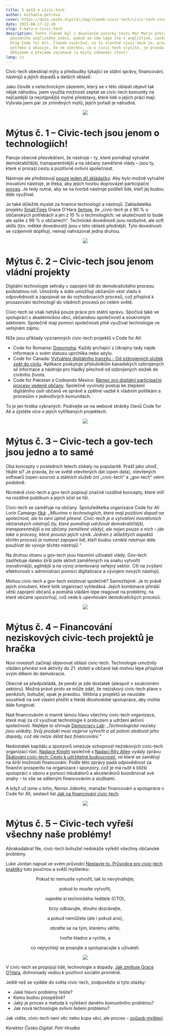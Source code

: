 ```yaml
---
title: 5 mýtů o civic-tech
author: michaela.petrova
cover: https://data.cesko.digital/img/clanek-civic-tech/civic-tech-cover.png
date: 2022-08-17-12-28
slug: 5-mytu-o-civic-tech
description: Tento článek byl s dovolením autorky textu Mar Marín přeložen z
  původního anglického znění, pokud se vám lépe čte v angličtině, zaskočte na
  blog Code for All. Článek rozkrývá, co to vlastně civic-tech je, proč je
  potřeba a ukazuje, že ne všechno, co o civic-tech slyšíte, je pravda. Autorce
  děkujeme a přejeme zajímavé (a místy zábavné) čtení!
lang: cs
---
```

Civic-tech obestírají mýty a předsudky týkající se státní správy, financování, nástrojů a jejich dopadů a dalších oblastí.

Jako člověk s netechnickým zázemím, který se v této oblasti objevil tak nějak náhodou, jsem využila možnosti zeptat se civic-tech komunity na nejčastější (a nejvtipnější) mylné představy, které lidé o jejich práci mají. Vybrala jsem pár ze zmíněných mýtů, jejich pořadí je náhodné.

<center>

![](https://data.cesko.digital/img/dad68fa0.png)

</center>

# Mýtus č. 1 – Civic-tech jsou jenom o technologiích!

Panuje obecné přesvědčení, že nástroje –⁠ ty, které pomáhají vytvářet demokratičtější, transparentnější a na občany zaměřené vlády –⁠ jsou ty, které si prorazí cestu a pozitivně ovlivní společnost.

Nástroje ale představují [pouze jeden díl skládačky](https://codeforall.org/2020/05/27/a-beginners-guide-to-civic-tech/). Aby bylo možné vytvářet inovativní nástroje, je třeba, aby jejich tvorbu doprovázel participační [proces](https://medium.com/code-for-all/civic-tech-as-a-process-a-framework-for-uniting-civic-tech-organisations-d93e5f640106). Je tedy nutné, aby se na tvorbě nástroje podíleli lidé, kteří jej budou dále využívat.

Je také důležité myslet za hranice technologií a nástrojů. Zakladatelka projektu [Small Fires](https://www.smallfires.com.au/) Grace O'Hara [žertuje](https://blog.codeforaustralia.org/to-the-women-of-civic-tech-f5961fd1eda2?gi=ea317d05281c), že „civic-tech je z 90 % o občanských potřebách a jen z 10 % o technologiích; ve skutečnosti to bude ale spíše z 99 % o občanech“. Technické dovednosti jsou nezbytné, ale soft skills (tzv. měkké dovednosti) jsou v této oblasti přednější. Tyto dovednosti se vzájemně doplňují, nemají nahrazovat jedna druhou.

<center>

![](https://data.cesko.digital/img/dad68fa0.png)

</center>

# Mýtus č. 2 – Civic-tech jsou jenom vládní projekty

Digitální technologie sehrály v zapojení lidí do demokratického procesu podstatnou roli. Umožnily a stále umožňují občanům vést vládu k odpovědnosti a zapojovat se do rozhodovacích procesů, což přispívá k prosazování technologií do vládních procesů po celém světě.

Civic-tech se však netýká pouze práce pro státní správu. Spočívá také ve spolupráci s akademickou obcí, občanskou společností a soukromým sektorem. Společně mají pomoci společnosti plně využívat technologie ve veřejném zájmu.

Níže jsou příklady významných civic-tech projektů v Code for All:

* Code for Romania: [Dopomoha](https://dopomoha.ro/en). Každý prchající z Ukrajiny tady najde informace o svém statusu uprchlíka nebo azylu.
* Code for Canada: [Vytváření digitálního tranzitu - Od ozbrojených složek zpět do civilu](https://codefor.ca/blog/hold-caf-tg-human-centred-support-for-military-to-civilian-transition/). Aplikace poskytuje příslušníkům kanadských ozbrojených sil informace a nástroje pro hladký přechod od ozbrojených složek do civilního života.
* Code for Pakistan a Codeando Mexico: [Rámec pro digitální participační procesy vedené občany](https://codeforall.org/2022/01/18/framework-for-digital-citizen-led-participatory-processes/). Společně vyvinutý postup ke zlepšení digitálního úsilí občanů ve správě a zpětné vazbě k vládním politikám a procesům v jednotlivých komunitách.

To je jen hrstka vybraných. Podívejte se na webové stránky členů Code for All a zjistěte více o jejich vytříbených projektech.

<center>

![](https://data.cesko.digital/img/dad68fa0.png)

</center>

# Mýtus č. 3 – Civic-tech a gov-tech jsou jedno a to samé

Oba koncepty v posledních letech získaly na popularitě. Prašť jako uhoď, říkáte si? Je pravda, že ve světě otevřených dat (open data), otevřených softwarů (open-source) a státních služeb zní „civic-tech“ a „gov-tech“ velmi podobně.

Nicméně civic-tech a gov-tech popisují značně rozdílné koncepty, které míří na rozdílné publikum a jejich účel se liší.

Civic-tech se zaměřuje na občany. Spoluředitelka organizace Code for All Lorin Camargo [říká](https://codeforall.org/2020/05/27/a-beginners-guide-to-civic-tech/): *„Mluvíme o technologiích, které mají pozitivní dopad na společnost, ale to není úplně přesné. Civic-tech je o vytváření inovativních občanských nástrojů (ty, které pomáhají udržovat demokratičtější, transparentnější a na občany zaměřené vlády), ale nejen pouze o nich –⁠ jde také o procesy, které provází jejich vznik. Jedním z důležitých aspektů těchto procesů je nutnost zapojení lidí, kteří budou vzniklé nástroje dále používat do vývoje těchto nástrojů.“*

Na druhou stranu u gov-tech jsou hlavními uživateli vlády. Gov-tech zastřešuje daleko širší pole aktivit zaměřených na snahu vytvořit inovativnější, agilnější a na vývoj orientovaný veřejný sektor. Cílí na zvýšení efektivnosti v administraci pomocí digitalizace a vývojem nových nástrojů.

Mohou civic-tech a gov-tech existovat společně? Samozřejmě. Je to právě jejich snoubení, které tolik organizací vyhledává. Jejich kombinace přináší větší zapojení občanů a pomáhá vládám lépe reagovat na problémy, na které občané upozorňují, což vede k upevňování demokratických procesů.

<center>

![](https://data.cesko.digital/img/dad68fa0.png)

</center>

# Mýtus č. 4 – Financování neziskových civic-tech projektů je hračka

Noví investoři začínají objevovat oblast civic-tech. Technologie umožnily vládám přenést své aktivity do 21. století a občané tak mohou lépe přispívat svým dílkem do demokracie.

Obecně se předpokládá, že peněz je zde dostatek (alespoň v soukromém sektoru). Možná právě proto se může zdát, že neziskový civic-tech plave v penězích, bohužel, opak je pravdou. Většina z projektů se neustále soustředí na své vlastní přežití a hledá dlouhodobé spolupráce, aby mohla dále fungovat.

Nad financováním si marně lámou hlavu všechny civic-tech organizace, které mají za cíl využívat technologie k probuzení a udržení aktivní společnosti. Nejlépe to shrnuje [Democracy Lab](https://www.democracylab.org/): *„Technologické nezisky jsou unikáty. Svůj produkt musí nejprve vytvořit a až potom sledovat jeho dopady, což ale nelze dělat bez financování.“*

Nedostatek kapitálu a sponzorů omezuje schopnost neziskových civic-tech organizací růst. [Nadace Knight](https://knightfoundation.org/) společně s [Nadací Rity Allen](https://ritaallen.org/) vydaly zprávu [Škálování civic-tech: Cesty k udržitelné budoucnosti](https://knightfoundation.org/features/civictechbiz/), ve které se zaměřují na širší možnosti financování. Podle této zprávy padá odpovědnost za finanční prosperitu na organizace i sponzory, což je má nutit k bližší spolupráci v oboru a pomocí inkubátorů a akcelerátorů koordinovat své snahy –⁠ to vše se sdíleným financováním a službami.

A když už jsme u toho, Nonso Jideofor, manažer financování a spolupráce v Code for All, sestavil list [Jak na financování civic-tech](https://codeforall.org/2022/01/11/challenges-tips-for-funding-civic-tech/).

<center>

![](https://data.cesko.digital/img/dad68fa0.png)

</center>

# Mýtus č. 5 – Civic-tech vyřeší všechny naše problémy!

Abrakadabra! Ne, civic-tech bohužel nedokáže vyřešit všechny občanské problémy.

Luke Jordan napsal ve svém průvodci [Nestavte to. Průvodce pro civic-tech praktiky](https://mitgovlab.org/resources/dont-build-it-a-guide-for-practitioners-in-civic-tech/) tuto poučnou a svěží myšlenku:

<center>

Pokud to nemusíte vytvořit, tak to nevytvářejte;

pokud to musíte vytvořit,

najměte si technického ředitele (CTO),

brzy odbavujte, dlouho dozrávejte,

a pokud nemůžete (ale i pokud ano),

obraťte se na tým, kterému věříte,

tvořte hladce a rychle, a

co nejrychleji se propojte a spolupracujte s uživateli.

![](https://data.cesko.digital/img/clanek-civic-tech/img1.png)

</center>

V civic-tech se propojují lidé, technologie a dopady. [Jak zmiňuje Grace O’Hara](https://medium.com/code-for-all/civic-tech-as-a-process-a-framework-for-uniting-civic-tech-organisations-d93e5f640106), dohromady vedou k pozitivní sociální proměně.

Ještě než se vydáte do světa civic-tech, zodpovězte si tyto otázky:

* Jaké hlavní problémy řešíte? 
* Komu budou prospěšné?
* Jaký je proces a metoda k vyřešení daného komunitního problému?
* Jak nová technologie ovlivní řešení problému?

Jak vidíte, civic-tech není věc nebo kupa věcí, ale proces –⁠ [způsob myšlení](https://medium.com/code-for-all/civic-tech-as-a-process-a-framework-for-uniting-civic-tech-organisations-d93e5f640106).

*Korektor Česko.Digital: Petr Hrudka*